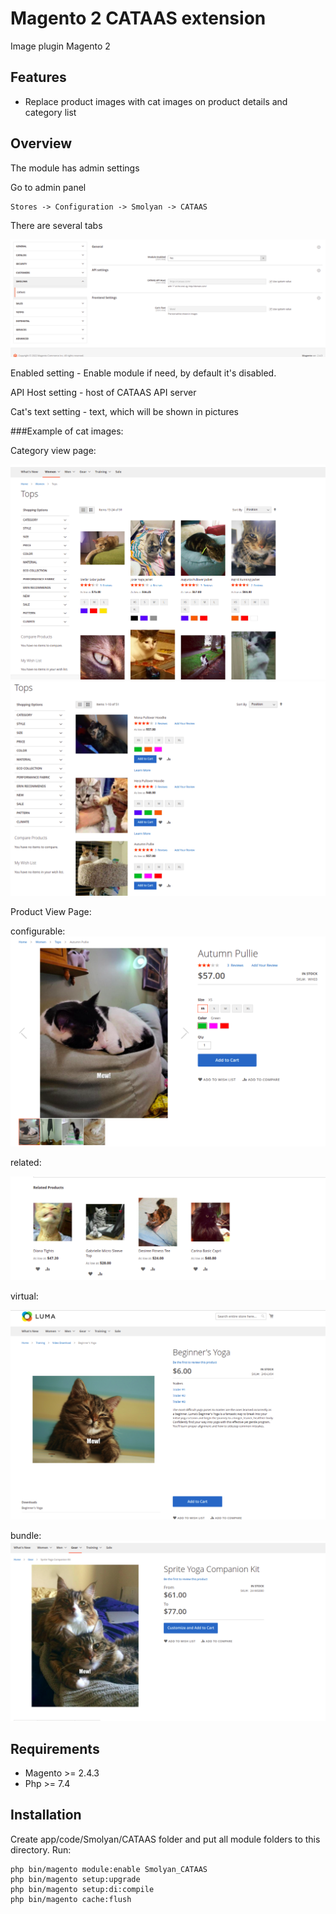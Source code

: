 # Magento 2 CATAAS extension
Image plugin Magento 2

## Features
- Replace product images with cat images on product details and category list

## Overview

The module has admin settings

Go to admin panel

```
Stores -> Configuration -> Smolyan -> CATAAS
```

There are several tabs

![](_github_images/admin.png)

Enabled setting - Enable module if need, by default it's disabled.

API Host setting - host of CATAAS API server

Cat's text setting - text, which will be shown in pictures


###Example of cat images:

Category view page:

![](_github_images/list.png)
![](_github_images/list_2.png)


Product View Page:

configurable:
![](_github_images/configurable.png)

related:

![](_github_images/related.png)

virtual:

![](_github_images/virtual.png)

bundle:
![](_github_images/bundle.png)

## Requirements
* Magento >= 2.4.3
* Php >= 7.4

## Installation

Create app/code/Smolyan/CATAAS folder and put all module folders to this directory.
Run:

````
php bin/magento module:enable Smolyan_CATAAS
php bin/magento setup:upgrade
php bin/magento setup:di:compile
php bin/magento cache:flush
````
